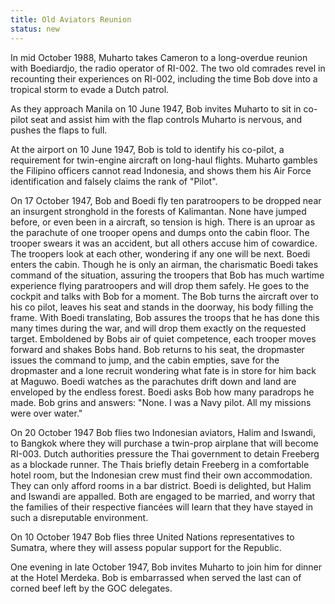 ```yaml
---
title: Old Aviators Reunion
status: new
---
```


In mid October 1988, Muharto takes Cameron to a long-overdue reunion
with Boediardjo, the radio operator of RI-002. The two old comrades
revel in recounting their experiences on RI-002, including the time Bob
dove into a tropical storm to evade a Dutch patrol.

As they approach Manila on 10 June 1947, Bob invites Muharto to sit in
co-pilot seat and assist him with the flap controls Muharto is nervous,
and pushes the flaps to full.

At the airport on 10 June 1947, Bob is told to identify his co-pilot, a
requirement for twin-engine aircraft on long-haul flights. Muharto
gambles the Filipino officers cannot read Indonesia, and shows them his
Air Force identification and falsely claims the rank of "Pilot".

On 17 October 1947, Bob and Boedi fly ten paratroopers to be dropped
near an insurgent stronghold in the forests of Kalimantan. None have
jumped before, or even been in a aircraft, so tension is high. There is
an uproar as the parachute of one trooper opens and dumps onto the cabin
floor. The trooper swears it was an accident, but all others accuse him
of cowardice. The troopers look at each other, wondering if any one will
be next. Boedi enters the cabin. Though he is only an airman, the
charismatic Boedi takes command of the situation, assuring the troopers
that Bob has much wartime experience flying paratroopers and will drop
them safely. He goes to the cockpit and talks with Bob for a moment. The
Bob turns the aircraft over to his co pilot, leaves his seat and stands
in the doorway, his body filling the frame. With Boedi translating, Bob
assures the troops that he has done this many times during the war, and
will drop them exactly on the requested target. Emboldened by Bobs air
of quiet competence, each trooper moves forward and shakes Bobs hand.
Bob returns to his seat, the dropmaster issues the command to jump, and
the cabin empties, save for the dropmaster and a lone recruit wondering
what fate is in store for him back at Maguwo. Boedi watches as the
parachutes drift down and land are enveloped by the endless forest.
Boedi asks Bob how many paradrops he made. Bob grins and answers: "None.
I was a Navy pilot. All my missions were over water."

On 20 October 1947 Bob flies two Indonesian aviators, Halim and Iswandi,
to Bangkok where they will purchase a twin-prop airplane that will
become RI-003. Dutch authorities pressure the Thai government to detain
Freeberg as a blockade runner. The Thais briefly detain Freeberg in a
comfortable hotel room, but the Indonesian crew must find their own
accommodation. They can only afford rooms in a bar district. Boedi is
delighted, but Halim and Iswandi are appalled. Both are engaged to be
married, and worry that the families of their respective fiancées will
learn that they have stayed in such a disreputable environment.

On 10 October 1947 Bob flies three United Nations representatives to
Sumatra, where they will assess popular support for the Republic.

One evening in late October 1947, Bob invites Muharto to join him for
dinner at the Hotel Merdeka. Bob is embarrassed when served the last can
of corned beef left by the GOC delegates.
